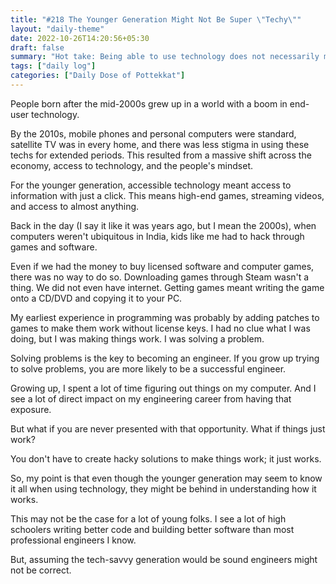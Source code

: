 ```yaml
---
title: "#218 The Younger Generation Might Not Be Super \"Techy\""
layout: "daily-theme"
date: 2022-10-26T14:20:56+05:30
draft: false
summary: "Hot take: Being able to use technology does not necessarily mean you are good at building it."
tags: ["daily log"]
categories: ["Daily Dose of Pottekkat"]
---
```


People born after the mid-2000s grew up in a world with a boom in end-user technology.

By the 2010s, mobile phones and personal computers were standard, satellite TV was in every home, and there was less stigma in using these techs for extended periods. This resulted from a massive shift across the economy, access to technology, and the people's mindset.

For the younger generation, accessible technology meant access to information with just a click. This means high-end games, streaming videos, and access to almost anything.

Back in the day (I say it like it was years ago, but I mean the 2000s), when computers weren't ubiquitous in India, kids like me had to hack through games and software.

Even if we had the money to buy licensed software and computer games, there was no way to do so. Downloading games through Steam wasn't a thing. We did not even have internet. Getting games meant writing the game onto a CD/DVD and copying it to your PC.

My earliest experience in programming was probably by adding patches to games to make them work without license keys. I had no clue what I was doing, but I was making things work. I was solving a problem.

Solving problems is the key to becoming an engineer. If you grow up trying to solve problems, you are more likely to be a successful engineer.

Growing up, I spent a lot of time figuring out things on my computer. And I see a lot of direct impact on my engineering career from having that exposure.

But what if you are never presented with that opportunity. What if things just work?

You don't have to create hacky solutions to make things work; it just works.

So, my point is that even though the younger generation may seem to know it all when using technology, they might be behind in understanding how it works.

This may not be the case for a lot of young folks. I see a lot of high schoolers writing better code and building better software than most professional engineers I know.

But, assuming the tech-savvy generation would be sound engineers might not be correct.
